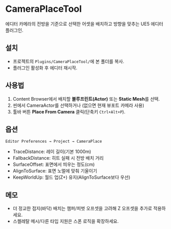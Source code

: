 # CameraPlaceTool

에디터 카메라의 전방을 기준으로 선택한 어셋을 배치하고 방향을 맞추는 UE5 에디터 플러그인.

## 설치
- 프로젝트의 `Plugins/CameraPlaceTool/`에 본 폴더를 복사.
- 플러그인 활성화 후 에디터 재시작.

## 사용법
1. Content Browser에서 배치할 **블루프린트(Actor)** 또는 **Static Mesh**를 선택.
2. 씬에서 CameraActor를 선택하거나 (없으면 현재 뷰포트 카메라 사용)
3. 툴바 버튼 **Place From Camera** 클릭(단축키 `Ctrl+Alt+P`).

## 옵션
`Editor Preferences → Project → CameraPlace`
- TraceDistance: 레이 길이(기본 1000m)
- FallbackDistance: 히트 실패 시 전방 배치 거리
- SurfaceOffset: 표면에서 띄우는 정도(cm)
- AlignToSurface: 표면 노멀에 맞춰 기울이기
- KeepWorldUp: 월드 업(Z+) 유지(AlignToSurface보다 우선)

## 메모
- 더 정교한 접지(바닥) 배치는 챔퍼/피벗 오프셋을 고려해 Z 오프셋을 추가로 적용하세요.
- 스켈레탈 메시/다른 타입 지원은 스폰 로직을 확장하세요.


